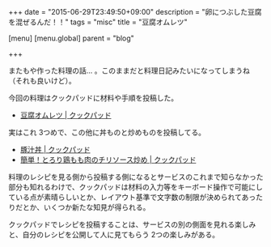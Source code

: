 +++
date = "2015-06-29T23:49:50+09:00"
description = "卵につぶした豆腐を混ぜるんだ！！"
tags = "misc"
title = "豆腐オムレツ"

[menu]
  [menu.global]
    parent = "blog"

+++

またもや作った料理の話... 。このままだと料理日記みたいになってしまうね（それも良いけど）。

今回の料理はクックパッドに材料や手順を投稿した。

- [豆腐オムレツ | クックパッド](http://cookpad.com/recipe/3267130)

実はこれ 3つめで、この他に丼ものと炒めものを投稿してる。

- [豚汁丼 | クックパッド](http://cookpad.com/recipe/3219532)
- [簡単！とろり鶏もも肉のチリソース炒め | クックパッド](http://cookpad.com/recipe/3136805)

料理のレシピを見る側から投稿する側になるとサービスのこれまで知らなかった部分も知れるわけで、クックパッドは材料の入力等をキーボード操作で可能にしている点が素晴らしいとか、レイアウト基準で文字数の制限が決められてあったりだとか、いくつか新たな知見が得られる。

クックパッドでレシピを投稿することは、サービスの別の側面を見れる楽しみと、自分のレシピを公開して人に見てもらう 2つの楽しみがある。
